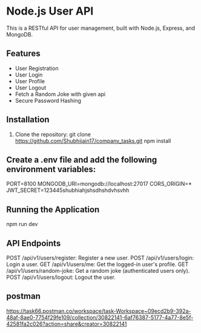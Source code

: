 # Node.js User API

This is a RESTful API for user management, built with Node.js, Express, and MongoDB.

## Features

- User Registration
- User Login
- User Profile 
- User Logout
- Fetch a Random Joke with given api
- Secure Password Hashing

## Installation

1. Clone the repository:
   git clone <https://github.com/Shubhijain17/company_tasks.git>
   npm install
## Create a .env file and add the following environment variables:
PORT=8100
MONGODB_URI=mongodb://localhost:27017
CORS_ORIGIN=*
JWT_SECRET=123445shubhiahjshsdhshdvhsvhh
## Running the Application
npm run dev
##  API Endpoints
POST /api/v1/users/register: Register a new user.
POST /api/v1/users/login: Login a user.
GET /api/v1/users/me: Get the logged-in user's profile.
GET /api/v1/users/random-joke: Get a random joke (authenticated users only).
POST /api/v1/users/logout: Logout the user.
## postman 
https://task66.postman.co/workspace/task-Workspace~09ecd2b9-392a-48af-8ae0-7754f29fe109/collection/30822141-6af76387-5177-4a77-8e5f-42581fa2c026?action=share&creator=30822141
